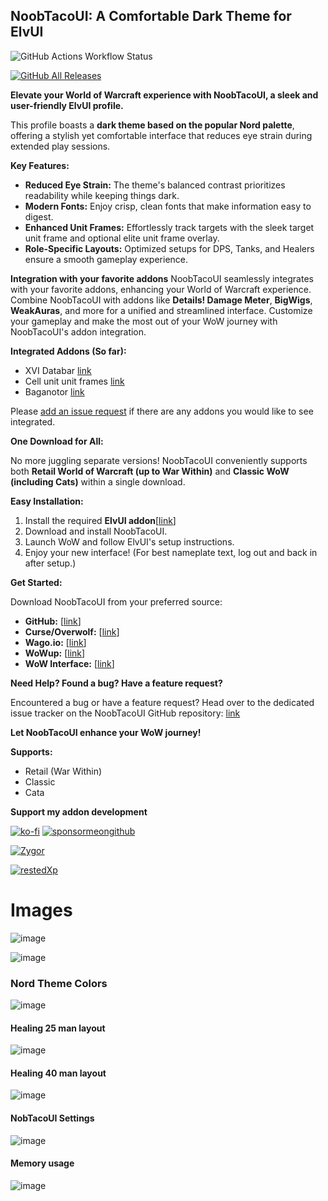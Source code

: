 ## NoobTacoUI: A Comfortable Dark Theme for ElvUI

![GitHub Actions Workflow Status](https://img.shields.io/github/actions/workflow/status/noobtaco/NoobTacoUI/ci.yml?style=for-the-badge&logo=github)

[![GitHub All Releases](https://img.shields.io/github/downloads/NoobTaco/NoobTacoUI/total?logo=github&style=for-the-badge)](https://github.com/NoobTaco/NoobTacoUI/releases/latest)

**Elevate your World of Warcraft experience with NoobTacoUI, a sleek and user-friendly ElvUI profile.**

This profile boasts a **dark theme based on the popular Nord palette**, offering a stylish yet comfortable interface that reduces eye strain during extended play sessions.

**Key Features:**

-   **Reduced Eye Strain:** The theme's balanced contrast prioritizes readability while keeping things dark.
-   **Modern Fonts:** Enjoy crisp, clean fonts that make information easy to digest.
-   **Enhanced Unit Frames:** Effortlessly track targets with the sleek target unit frame and optional elite unit frame overlay.
-   **Role-Specific Layouts:** Optimized setups for DPS, Tanks, and Healers ensure a smooth gameplay experience.

**Integration with your favorite addons**
NoobTacoUI seamlessly integrates with your favorite addons, enhancing your World of Warcraft experience. Combine NoobTacoUI with addons like **Details! Damage Meter**, **BigWigs**, **WeakAuras**, and more for a unified and streamlined interface. Customize your gameplay and make the most out of your WoW journey with NoobTacoUI's addon integration.

**Integrated Addons (So far):**

-   XVI Databar [link](https://www.curseforge.com/wow/addons/xiv_databar-continued)
-   Cell unit unit frames [link](https://www.curseforge.com/wow/addons/cell)
-   Baganotor [link](https://www.curseforge.com/wow/addons/baganator)

Please [add an issue request](https://github.com/NoobTaco/NoobTacoUI/issues/new) if there are any addons you would like to see integrated.

**One Download for All:**

No more juggling separate versions! NoobTacoUI conveniently supports both **Retail World of Warcraft (up to War Within)** and **Classic WoW (including Cats)** within a single download.

**Easy Installation:**

1. Install the required **ElvUI addon**[[link](https://tukui.org/elvui)]
2. Download and install NoobTacoUI.
3. Launch WoW and follow ElvUI's setup instructions.
4. Enjoy your new interface! (For best nameplate text, log out and back in after setup.)

**Get Started:**

Download NoobTacoUI from your preferred source:

-   **GitHub:** [[link](https://github.com/NoobTaco/NoobTacoUI/releases/latest)]
-   **Curse/Overwolf:** [[link](https://www.curseforge.com/wow/addons/noobtacoui)]
-   **Wago.io:** [[link](https://addons.wago.io/addons/noobtacoui)]
-   **WoWup:** [[link](https://wowup.io/addons/2)]
-   **WoW Interface:** [[link](https://www.wowinterface.com/downloads/info25744-NoobTacoUI.html)]

**Need Help? Found a bug? Have a feature request?**

Encountered a bug or have a feature request? Head over to the dedicated issue tracker on the NoobTacoUI GitHub repository: [link](https://github.com/NoobTaco/NoobTacoUI/issues/new)

**Let NoobTacoUI enhance your WoW journey!**

**Supports:**

-   Retail (War Within)
-   Classic
-   Cata

**Support my addon development**

[![ko-fi](https://www.ko-fi.com/img/githubbutton_sm.svg)](https://ko-fi.com/G2G01GM9G)
[![sponsormeongithub](https://user-images.githubusercontent.com/1172935/97088810-463e0e00-15e8-11eb-8078-f18da01c6e9e.png)](https://github.com/sponsors/NoobTaco)

[![Zygor](https://zygorguides.com/blog/wp-content/uploads/2023/07/df-flat-banner.jpg)](https://zygorguides.com/ref/manorton/)

[![restedXp](https://www.restedxp.com/wp-content/uploads/2021/05/rxp-promo-banner_short.gif)](https://www.restedxp.com/ref/NoobTaco)

# Images

![image](https://user-images.githubusercontent.com/1172935/98390782-b1d1a380-200a-11eb-901c-9c772adc8987.png)

![image](https://user-images.githubusercontent.com/1172935/98391018-f78e6c00-200a-11eb-971b-88969775d12c.png)

### Nord Theme Colors

![image](https://user-images.githubusercontent.com/1172935/98390923-d7f74380-200a-11eb-9e62-cdfdedd168b0.png)

#### Healing 25 man layout

![image](https://user-images.githubusercontent.com/1172935/98392199-86e84f00-200c-11eb-9504-0d04fc4bb902.png)

#### Healing 40 man layout

![image](https://user-images.githubusercontent.com/1172935/98391578-acc12400-200b-11eb-93f8-cdc7a4e05a7b.png)

#### NobTacoUI Settings

![image](https://user-images.githubusercontent.com/1172935/98392414-d2026200-200c-11eb-9d42-8f49597056bd.png)

#### Memory usage

![image](https://user-images.githubusercontent.com/1172935/98391292-4cca7d80-200b-11eb-8c8b-a247487d85e4.png)
